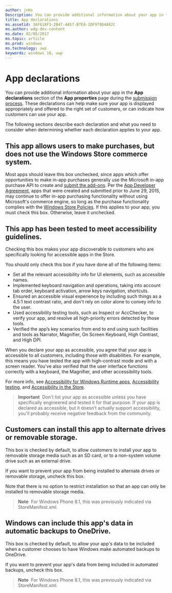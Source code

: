 ---author: jnHsDescription: You can provide additional information about your app in the App declarations section of the App properties page during the submission process.title: App declarationsms.assetid: 3AF618F3-2B47-4A57-B7E8-1DF979D4A82Cms.author: wdg-dev-contentms.date: 02/08/2017ms.topic: articlems.prod: windowsms.technology: uwpkeywords: windows 10, uwp---# App declarationsYou can provide additional information about your app in the **App declarations** section of the **App properties** page during the [submission process](app-submissions.md). These declarations can help make sure your app is displayed appropriately and offered to the right set of customers, or can indicate how customers can use your app.The following sections describe each declaration and what you need to consider when determining whether each declaration applies to your app.## This app allows users to make purchases, but does not use the Windows Store commerce system.Most apps should leave this box unchecked, since apps which offer opportunities to make in-app purchases generally use the Microsoft in-app purchase API to create and [submit the add-ons](add-on-submissions.md). Per the [App Developer Agreement](https://msdn.microsoft.com/library/windows/apps/hh694058), apps that were created and submitted prior to June 29, 2015, may continue to offer in-app purchasing functionality without using Microsoft's commerce engine, so long as the purchase functionality complies with the [Windows Store Policies](https://msdn.microsoft.com/library/windows/apps/dn764944.aspx#pol_10_8). If this applies to your app, you must check this box. Otherwise, leave it unchecked.## This app has been tested to meet accessibility guidelines.Checking this box makes your app discoverable to customers who are specifically looking for accessible apps in the Store.You should only check this box if you have done all of the following items:-   Set all the relevant accessibility info for UI elements, such as accessible names.-   Implemented keyboard navigation and operations, taking into account tab order, keyboard activation, arrow keys navigation, shortcuts.-   Ensured an accessible visual experience by including such things as a 4.5:1 text contrast ratio, and don't rely on color alone to convey info to the user.-   Used accessibility testing tools, such as Inspect or AccChecker, to verify your app, and resolve all high-priority errors detected by those tools.-   Verified the app’s key scenarios from end to end using such facilities and tools as Narrator, Magnifier, On Screen Keyboard, High Contrast, and High DPI.When you declare your app as accessible, you agree that your app is accessible to all customers, including those with disabilities. For example, this means you have tested the app with high-contrast mode and with a screen reader. You've also verified that the user interface functions correctly with a keyboard, the Magnifier, and other accessibility tools.For more info, see [Accessibility for Windows Runtime apps](https://msdn.microsoft.com/library/windows/apps/dn263101), [Accessibility testing](https://msdn.microsoft.com/library/windows/apps/mt297664), and [Accessibility in the Store](https://msdn.microsoft.com/library/windows/apps/mt297663).> **Important**  Don't list your app as accessible unless you have specifically engineered and tested it for that purpose. If your app is declared as accessible, but it doesn’t actually support accessibility, you'll probably receive negative feedback from the community.## Customers can install this app to alternate drives or removable storage.This box is checked by default, to allow customers to install your app to removable storage media such as an SD card, or to a non-system volume drive such as an external drive.If you want to prevent your app from being installed to alternate drives or removable storage, uncheck this box.Note that there is no option to restrict installation so that an app can only be installed to removable storage media.> **Note**  For Windows Phone 8.1, this was previously indicated via StoreManifest.xml.## Windows can include this app's data in automatic backups to OneDrive.This box is checked by default, to allow your app's data to be included when a customer chooses to have Windows make automated backups to OneDrive.If you want to prevent your app's data from being included in automated backups, uncheck this box.> **Note**  For Windows Phone 8.1, this was previously indicated via StoreManifest.xml.   